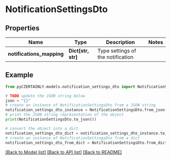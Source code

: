 # NotificationSettingsDto


## Properties

Name | Type | Description | Notes
------------ | ------------- | ------------- | -------------
**notifications_mapping** | **Dict[str, str]** | Type settings of the notification | 

## Example

```python
from pyCZERTAINLY.models.notification_settings_dto import NotificationSettingsDto

# TODO update the JSON string below
json = "{}"
# create an instance of NotificationSettingsDto from a JSON string
notification_settings_dto_instance = NotificationSettingsDto.from_json(json)
# print the JSON string representation of the object
print(NotificationSettingsDto.to_json())

# convert the object into a dict
notification_settings_dto_dict = notification_settings_dto_instance.to_dict()
# create an instance of NotificationSettingsDto from a dict
notification_settings_dto_from_dict = NotificationSettingsDto.from_dict(notification_settings_dto_dict)
```
[[Back to Model list]](../README.md#documentation-for-models) [[Back to API list]](../README.md#documentation-for-api-endpoints) [[Back to README]](../README.md)


